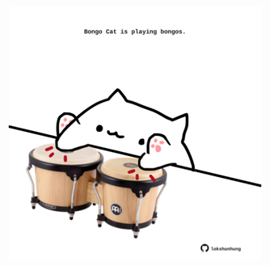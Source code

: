 <!-- built at 23/11/2021, 19:02:55 UTC -->
<p align="center">
  <img width="500" height="500" src="./ReadmeImage.svg">
</p>
